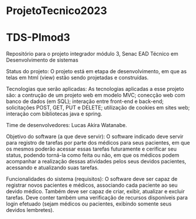 # ProjetoTecnico2023
# TDS-PImod3
Repositório para o projeto integrador módulo 3, Senac EAD Técnico em Desenvolvimento de sistemas

Status do projeto: O projeto está em etapa de desenvolvimento, em que as telas em html (view) estão sendo projetadas e construídas.

Tecnologias que serão aplicadas: As tecnologias aplicadas a esse projeto são: a contrução de um projeto web em modelo MVC; conecção web com banco de dados (em SQL); interação entre front-end e back-end; solicitações POST, GET, PUT e DELETE; utilização de cookies em sites web; interação com bibliotecas java e spring. 

Time de desenvolvedores: Lucas Akira Watanabe.

Objetivo do software (a que deve servir): O software indicado deve servir para registro de tarefas por parte dos médicos para seus pacientes, em que os mesmos poderão acessar essas tarefas futuramente e cerificar seu status, podendo torná-la como feita ou não, em que os médicos podem acompanhar a realização dessas atividades pelos seus devidos pacientes, acessando e atualizando suas tarefas.

Funcionalidades do sistema (requisitos): O software deve ser capaz de registrar novos pacientes e médicos, associando cada paciente ao seu devido médico. Também deve ser capaz de criar, exibir, atualizar e excluir tarefas. Deve conter também uma verificação de recursos disponíveis para login efetuado (sejam médicos ou pacientes, exibindo somente seus devidos lembretes).
